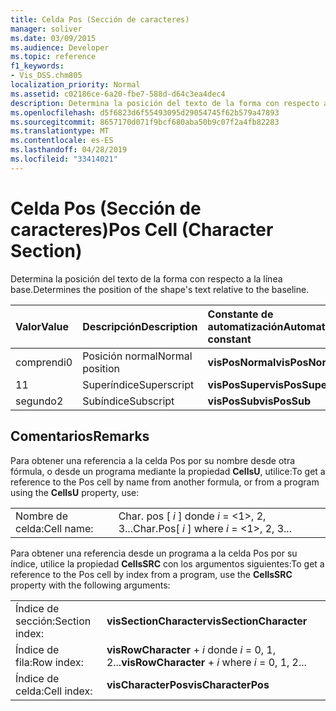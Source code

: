 ```yaml
---
title: Celda Pos (Sección de caracteres)
manager: soliver
ms.date: 03/09/2015
ms.audience: Developer
ms.topic: reference
f1_keywords:
- Vis_DSS.chm805
localization_priority: Normal
ms.assetid: c02186ce-6a20-fbe7-588d-d64c3ea4dec4
description: Determina la posición del texto de la forma con respecto a la línea base.
ms.openlocfilehash: d5f6823d6f55493095d29054745f62b579a47893
ms.sourcegitcommit: 8657170d071f9bcf680aba50b9c07f2a4fb82283
ms.translationtype: MT
ms.contentlocale: es-ES
ms.lasthandoff: 04/28/2019
ms.locfileid: "33414021"
---
```

# <a name="pos-cell-character-section"></a><span data-ttu-id="35b38-103">Celda Pos (Sección de caracteres)</span><span class="sxs-lookup"><span data-stu-id="35b38-103">Pos Cell (Character Section)</span></span>

<span data-ttu-id="35b38-104">Determina la posición del texto de la forma con respecto a la línea base.</span><span class="sxs-lookup"><span data-stu-id="35b38-104">Determines the position of the shape's text relative to the baseline.</span></span>
  
|<span data-ttu-id="35b38-105">**Valor**</span><span class="sxs-lookup"><span data-stu-id="35b38-105">**Value**</span></span>|<span data-ttu-id="35b38-106">**Descripción**</span><span class="sxs-lookup"><span data-stu-id="35b38-106">**Description**</span></span>|<span data-ttu-id="35b38-107">**Constante de automatización**</span><span class="sxs-lookup"><span data-stu-id="35b38-107">**Automation constant**</span></span>|
|:-----|:-----|:-----|
| <span data-ttu-id="35b38-108">comprendi</span><span class="sxs-lookup"><span data-stu-id="35b38-108">0</span></span>  <br/> | <span data-ttu-id="35b38-109">Posición normal</span><span class="sxs-lookup"><span data-stu-id="35b38-109">Normal position</span></span>  <br/> |<span data-ttu-id="35b38-110">**visPosNormal**</span><span class="sxs-lookup"><span data-stu-id="35b38-110">**visPosNormal**</span></span> <br/> |
| <span data-ttu-id="35b38-111">1</span><span class="sxs-lookup"><span data-stu-id="35b38-111">1</span></span>  <br/> | <span data-ttu-id="35b38-112">Superíndice</span><span class="sxs-lookup"><span data-stu-id="35b38-112">Superscript</span></span>  <br/> |<span data-ttu-id="35b38-113">**visPosSuper**</span><span class="sxs-lookup"><span data-stu-id="35b38-113">**visPosSuper**</span></span> <br/> |
| <span data-ttu-id="35b38-114">segundo</span><span class="sxs-lookup"><span data-stu-id="35b38-114">2</span></span>  <br/> | <span data-ttu-id="35b38-115">Subíndice</span><span class="sxs-lookup"><span data-stu-id="35b38-115">Subscript</span></span>  <br/> |<span data-ttu-id="35b38-116">**visPosSub**</span><span class="sxs-lookup"><span data-stu-id="35b38-116">**visPosSub**</span></span> <br/> |
   
## <a name="remarks"></a><span data-ttu-id="35b38-117">Comentarios</span><span class="sxs-lookup"><span data-stu-id="35b38-117">Remarks</span></span>

<span data-ttu-id="35b38-118">Para obtener una referencia a la celda Pos por su nombre desde otra fórmula, o desde un programa mediante la propiedad **CellsU**, utilice:</span><span class="sxs-lookup"><span data-stu-id="35b38-118">To get a reference to the Pos cell by name from another formula, or from a program using the **CellsU** property, use:</span></span> 
  
|||
|:-----|:-----|
| <span data-ttu-id="35b38-119">Nombre de celda:</span><span class="sxs-lookup"><span data-stu-id="35b38-119">Cell name:</span></span>  <br/> | <span data-ttu-id="35b38-120">Char. pos [ *i* ] donde *i* = <1>, 2, 3...</span><span class="sxs-lookup"><span data-stu-id="35b38-120">Char.Pos[  *i*  ]            where  *i*  = <1>, 2, 3...</span></span>  <br/> |
   
<span data-ttu-id="35b38-121">Para obtener una referencia desde un programa a la celda Pos por su índice, utilice la propiedad **CellsSRC** con los argumentos siguientes:</span><span class="sxs-lookup"><span data-stu-id="35b38-121">To get a reference to the Pos cell by index from a program, use the **CellsSRC** property with the following arguments:</span></span> 
  
|||
|:-----|:-----|
| <span data-ttu-id="35b38-122">Índice de sección:</span><span class="sxs-lookup"><span data-stu-id="35b38-122">Section index:</span></span>  <br/> |<span data-ttu-id="35b38-123">**visSectionCharacter**</span><span class="sxs-lookup"><span data-stu-id="35b38-123">**visSectionCharacter**</span></span> <br/> |
| <span data-ttu-id="35b38-124">Índice de fila:</span><span class="sxs-lookup"><span data-stu-id="35b38-124">Row index:</span></span>  <br/> |<span data-ttu-id="35b38-125">**visRowCharacter** +  *i* donde *i* = 0, 1, 2...</span><span class="sxs-lookup"><span data-stu-id="35b38-125">**visRowCharacter** +  *i*            where  *i*  = 0, 1, 2...</span></span>  <br/> |
| <span data-ttu-id="35b38-126">Índice de celda:</span><span class="sxs-lookup"><span data-stu-id="35b38-126">Cell index:</span></span>  <br/> |<span data-ttu-id="35b38-127">**visCharacterPos**</span><span class="sxs-lookup"><span data-stu-id="35b38-127">**visCharacterPos**</span></span> <br/> |
   

